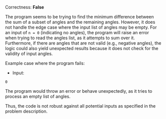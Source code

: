 Correctness: **False**

The program seems to be trying to find the minimum difference between the sum of a subset of angles and the remaining angles. However, it does not handle the edge case where the input list of angles may be empty. For an input of `n = 0` (indicating no angles), the program will raise an error when trying to read the angles list, as it attempts to sum over it. Furthermore, if there are angles that are not valid (e.g., negative angles), the logic could also yield unexpected results because it does not check for the validity of input angles.

Example case where the program fails:
- Input: 
```
0
```
The program would throw an error or behave unexpectedly, as it tries to process an empty list of angles. 

Thus, the code is not robust against all potential inputs as specified in the problem description.